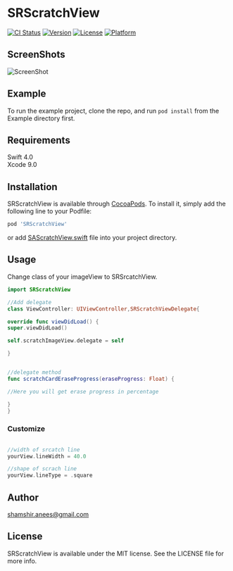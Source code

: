 # SRScratchView

[![CI Status](http://img.shields.io/travis/shamshir.anees@gmail.com/SRScratchView.svg?style=flat)](https://travis-ci.org/shamshir.anees@gmail.com/SRScratchView)
[![Version](https://img.shields.io/cocoapods/v/SRScratchView.svg?style=flat)](http://cocoapods.org/pods/SRScratchView)
[![License](https://img.shields.io/cocoapods/l/SRScratchView.svg?style=flat)](http://cocoapods.org/pods/SRScratchView)
[![Platform](https://img.shields.io/cocoapods/p/SRScratchView.svg?style=flat)](http://cocoapods.org/pods/SRScratchView)

## ScreenShots

![ScreenShot](https://i.imgflip.com/223yh1.gif)

## Example

To run the example project, clone the repo, and run `pod install` from the Example directory first.

## Requirements
Swift 4.0 <br>
Xcode 9.0 <br>
## Installation

SRScratchView is available through [CocoaPods](http://cocoapods.org). To install
it, simply add the following line to your Podfile:

```ruby
pod 'SRScratchView'
```
or add [SAScratchView.swift](https://github.com/shamshiranees/SRScratchView/blob/master/SRScratchView/Classes/SRScratchView.swift) file into your project directory.
## Usage

Change class of your  imageView to SRSrcatchView.
```swift
import SRScratchView

//Add delegate
class ViewController: UIViewController,SRScratchViewDelegate{

override func viewDidLoad() {
super.viewDidLoad()

self.scratchImageView.delegate = self

}


//delegate method
func scratchCardEraseProgress(eraseProgress: Float) {

//Here you will get erase progress in percentage

}
}

```
### Customize
```swift

//width of srcatch line
yourView.lineWidth = 40.0

//shape of scrach line
yourView.lineType = .square
```


## Author

 shamshir.anees@gmail.com

## License

SRScratchView is available under the MIT license. See the LICENSE file for more info.
